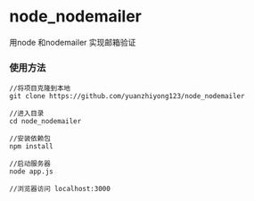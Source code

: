 # node_nodemailer
用node 和nodemailer 实现邮箱验证

### 使用方法


```
//将项目克隆到本地
git clone https://github.com/yuanzhiyong123/node_nodemailer

//进入目录
cd node_nodemailer

//安装依赖包
npm install

//启动服务器
node app.js

//浏览器访问 localhost:3000
```

